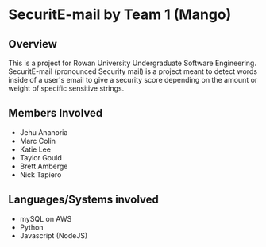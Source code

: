 # SecuritE-mail by Team 1 (Mango)

## Overview

This is a project for Rowan University Undergraduate Software Engineering.
SecuritE-mail (pronounced Security mail) is a project meant to detect words
inside of a user's email to give a security score depending on the amount
or weight of specific sensitive strings.

## Members Involved

+ Jehu Ananoria
+ Marc Colin
+ Katie Lee
+ Taylor Gould
+ Brett Amberge
+ Nick Tapiero

## Languages/Systems involved

+ mySQL on AWS
+ Python
+ Javascript (NodeJS)


